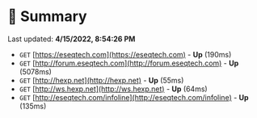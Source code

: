 # 📖 Summary
Last updated: **4/15/2022, 8:54:26 PM**

- `GET` [https://eseqtech.com](https://eseqtech.com) - **Up** (190ms)
- `GET` [http://forum.eseqtech.com](http://forum.eseqtech.com) - **Up** (5078ms)
- `GET` [http://hexp.net](http://hexp.net) - **Up** (55ms)
- `GET` [http://ws.hexp.net](http://ws.hexp.net) - **Up** (64ms)
- `GET` [http://eseqtech.com/infoline](http://eseqtech.com/infoline) - **Up** (135ms)
